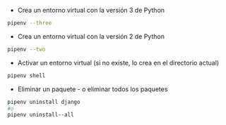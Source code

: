 
- Crea un entorno virtual con la versión 3 de Python  
```bash
pipenv --three
```
- Crea un entorno virtual con la versión 2 de Python 
```bash
pipenv --two
```

- Activar un entorno virtual (si no existe, lo crea en el directorio actual) 
```bash
pipenv shell
```

- Eliminar un paquete - o eliminar todos los paquetes
```bash
pipenv uninstall django
#o 
pipenv uninstall--all
```